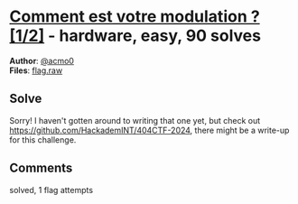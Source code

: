 [Comment est votre modulation ? [1/2]](challenge_files/README.md) - hardware, easy, 90 solves
===

**Author**: [@acmo0](https://acmo0.github.io/)    
**Files**: [flag.raw](https://www.narthorn.com/ctf/404CTF-2024/challenge_files/S%C3%A9curit%C3%A9%20mat%C3%A9rielle/Comment%20est%20votre%20modulation%20%3F%20%5B1_2%5D/flag.raw)

## Solve

Sorry! I haven't gotten around to writing that one yet, but check out https://github.com/HackademINT/404CTF-2024, there might be a write-up for this challenge.

## Comments

solved, 1 flag attempts